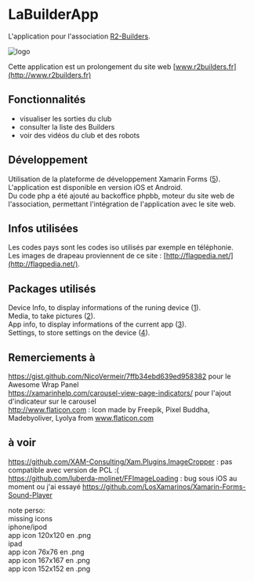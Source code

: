 # LaBuilderApp

L'application pour l'association [R2-Builders](http://www.r2builders.fr).

![logo](http://www.r2builders.fr/images/nouvellebanniere1024.png)

Cette application est un prolongement du site web [www.r2builders.fr](http://www.r2builders.fr)   

Fonctionnalités
---------------
- visualiser les sorties du club  
- consulter la liste des Builders  
- voir des vidéos du club et des robots  

Développement
-------------
Utilisation de la plateforme de développement Xamarin Forms ([5]). L'application est disponible en version iOS et Android.  
Du code php a été ajouté au backoffice phpbb, moteur du site web de l'association, permettant l'intégration de l'application avec le site web.  

Infos utilisées
---------------
Les codes pays sont les codes iso utilisés par exemple en téléphonie.  
Les images de drapeau proviennent de ce site : [http://flagpedia.net/](http://flagpedia.net/).  

Packages utilisés
-----------------
Device Info, to display informations of the runing device ([1]).  
Media, to take pictures ([2]).  
App info, to display informations of the current app ([3]).  
Settings, to store settings on the device ([4]).  

Remerciements à
---------------
https://gist.github.com/NicoVermeir/7ffb34ebd639ed958382 pour le Awesome Wrap Panel  
https://xamarinhelp.com/carousel-view-page-indicators/  pour l'ajout d'indicateur sur le carousel  
http://www.flaticon.com : Icon made by Freepik, Pixel Buddha, Madebyoliver, Lyolya from www.flaticon.com  

à voir  
------
https://github.com/XAM-Consulting/Xam.Plugins.ImageCropper : pas compatible avec version de PCL :(  
https://github.com/luberda-molinet/FFImageLoading  : bug sous iOS au moment ou j'ai essayé
https://github.com/LosXamarinos/Xamarin-Forms-Sound-Player  


[1]: https://github.com/jamesmontemagno/DeviceInfoPlugin
[2]: https://github.com/jamesmontemagno/MediaPlugin
[3]: https://github.com/Aftnet/AppInfoPlugin
[4]: https://github.com/jamesmontemagno/SettingsPlugin
[5]: https://www.xamarin.com

note perso:  
missing icons  
iphone/ipod  
app icon 120x120 en .png  
ipad  
app icon 76x76 en .png  
app icon 167x167 en .png  
app icon 152x152 en .png  
